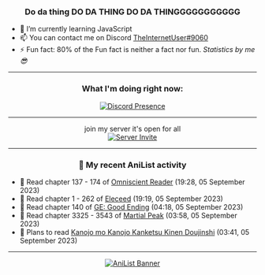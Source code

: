 <div align="center">

### Do da thing DO DA THING DO DA THINGGGGGGGGGGG
</div>

- 🌱 I’m currently learning JavaScript
- 📫 You can contact me on Discord [TheInternetUser#9060](https://discord.com/users/534117072796385300)
- ⚡ Fun fact: 80% of the Fun fact is neither a fact nor fun. _Statistics by me 😎_
<hr>

<div align="center">

### What I'm doing right now:
[![Discord Presence](https://lanyard.cnrad.dev/api/534117072796385300)](https://discord.com/users/534117072796385300)
<hr>

join my server it's open for all <br>
[![Server Invite](https://invidget.switchblade.xyz/bfYgVHxrSs)](https://discord.gg/bfYgVHxrSs)

<hr>
  
### 🌸 My recent AniList activity

</div>

<!-- ANILIST_ACTIVITY:start -->

-   📖 Read chapter 137 - 174 of [Omniscient Reader](https://anilist.co/manga/119257) (19:28, 05 September 2023)
-   📖 Read chapter 1 - 262 of [Eleceed](https://anilist.co/manga/106929) (19:19, 05 September 2023)
-   📖 Read chapter 140 of [GE: Good Ending](https://anilist.co/manga/45578) (04:18, 05 September 2023)
-   📖 Read chapter 3325 - 3543 of [Martial Peak](https://anilist.co/manga/104494) (03:58, 05 September 2023)
-   📖 Plans to read [Kanojo mo Kanojo Kanketsu Kinen Doujinshi](https://anilist.co/manga/168939) (03:41, 05 September 2023)

<!-- ANILIST_ACTIVITY:end -->
<hr>

<div align="center">

[![AniList Banner](https://img.anili.st/User/929966)](https://anilist.co/user/TheInternetUser)

<!-- ![Profile views](https://gpvc.arturio.dev/TheInternetUse7) Since 2023-01-09 -->
<br>


</div>
